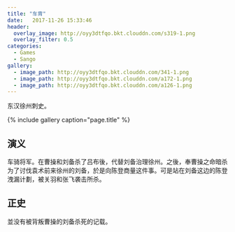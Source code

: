 ```yaml
---
title: "车胄"
date:   2017-11-26 15:33:46
header:
  overlay_image: http://oyy3dtfqo.bkt.clouddn.com/s319-1.png
  overlay_filter: 0.5
categories:
  - Games
  - Sango
gallery:
  - image_path: http://oyy3dtfqo.bkt.clouddn.com/341-1.png
  - image_path: http://oyy3dtfqo.bkt.clouddn.com/a172-1.png
  - image_path: http://oyy3dtfqo.bkt.clouddn.com/a126-1.png
---
```


东汉徐州刺史。

{% include gallery caption="page.title" %}

## 演义

车骑将军。在曹操和刘备杀了吕布後，代替刘备治理徐州。之後，奉曹操之命暗杀为了讨伐袁术前来徐州的刘备，於是向陈登商量这件事。可是站在刘备这边的陈登洩漏计劃，被关羽和张飞袭击所杀。

## 正史

並没有被背叛曹操的刘备杀死的记载。